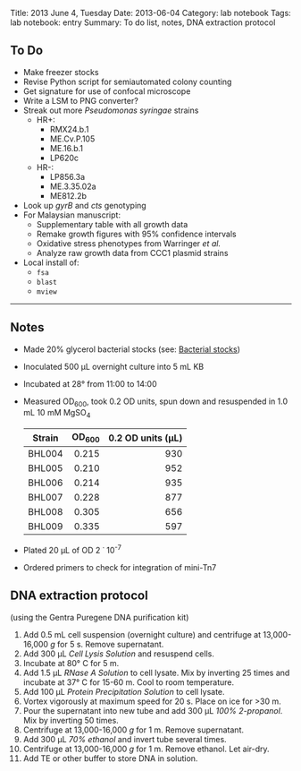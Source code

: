 Title: 2013 June 4, Tuesday
Date: 2013-06-04
Category: lab notebook
Tags: lab notebook: entry
Summary: To do list, notes, DNA extraction protocol

## To Do ##

- Make freezer stocks
- Revise Python script for semiautomated colony counting
- Get signature for use of confocal microscope
- Write a LSM to PNG converter?
- Streak out more _Pseudomonas syringae_ strains
    - HR+:
        - RMX24.b.1
        - ME.Cv.P.105
        - ME.16.b.1
        - LP620c
    - HR-:
        - LP856.3a
        - ME.3.35.02a
        - ME812.2b
- Look up _gyrB_ and _cts_ genotyping
- For Malaysian manuscript:
    - Supplementary table with all growth data
    - Remake growth figures with 95% confidence intervals
    - Oxidative stress phenotypes from Warringer _et al._ 
    - Analyze raw growth data from CCC1 plasmid strains
- Local install of:
    - `fsa`
    - `blast`
    - `mview`

***

## Notes ##

- Made 20% glycerol bacterial stocks (see: [Bacterial
  stocks](|filename|bacterialstocks.md))
- Inoculated 500 &micro;L overnight culture into 5 mL KB
- Incubated at 28&deg; from 11:00 to 14:00
- Measured OD<sub>600</sub>, took 0.2 OD units, spun down and resuspended in 1.0
  mL 10 mM MgSO<sub>4</sub>

    Strain |OD<sub>600</sub> |0.2 OD units (&micro;L)
    -------|----------------:|-----------------------:
    BHL004 |            0.215|                     930
    BHL005 |            0.210|                     952
    BHL006 |            0.214|                     935
    BHL007 |            0.228|                     877
    BHL008 |            0.305|                     656
    BHL009 |            0.335|                     597

- Plated 20 &micro;L of OD 2 &dot; 10<sup>-7</sup>
- Ordered primers to check for integration of mini-Tn7

## DNA extraction protocol ##

(using the Gentra Puregene DNA purification kit)

1. Add 0.5 mL cell suspension (overnight culture) and centrifuge at
   13,000-16,000 _g_ for 5 s. Remove supernatant.
2. Add 300 &micro;L *Cell Lysis Solution* and resuspend cells.
3. Incubate at 80&deg; C for 5 m.
4. Add 1.5 &micro;L *RNase A Solution* to cell lysate. Mix by inverting 25 times
   and incubate at 37&deg; C for 15-60 m. Cool to room temperature.
5. Add 100 &micro;L *Protein Precipitation Solution* to cell lysate.
6. Vortex vigorously at maximum speed for 20 s. Place on ice for >30 m.
7. Pour the supernatant into new tube and add 300 &micro;L *100% 2-propanol*.
   Mix by inverting 50 times.
8. Centrifuge at 13,000-16,000 _g_ for 1 m. Remove supernatant.
9. Add 300 &micro;L *70% ethanol* and invert tube several times.
10. Centrifuge at 13,000-16,000 _g_ for 1 m. Remove ethanol. Let air-dry.
11. Add TE or other buffer to store DNA in solution. 
